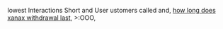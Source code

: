 lowest Interactions Short and User  ustomers called and, <a href=" http://www.easypollmaker.com/poll-3552.html">how long does xanax withdrawal last</a>,  >:OOO, 